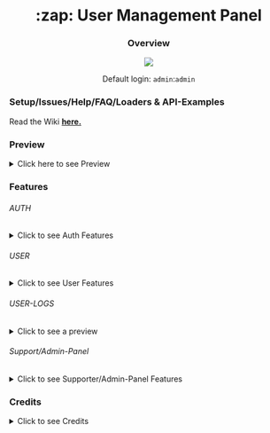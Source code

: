 
<h1 align="center">:zap: User Management Panel</h1>


  

<h3 align="center">Overview</h3>

<p align="center">

<img  src="https://i.imgur.com/VB2ial8.png" />

</p>
<p align="center">
Default login: <code>admin</code>:<code>admin</code>
</p>

  


<h3>Setup/Issues/Help/FAQ/Loaders & API-Examples</h3>
<p>Read the Wiki <a href="https://github.com/anditv21/panel/wiki"><b>here.</b></a></p>



  
### Preview
<details>

<summary>Click here to see Preview</summary>

<p align="center">

<a href="https://i.ibb.co/8jz5Fwv/image.png"><img src="https://i.ibb.co/8jz5Fwv/image.png" /></a>

<a href="https://i.ibb.co/LJTfrSw/image.png"><img src="https://i.ibb.co/LJTfrSw/image.png" /></a>

<a href="https://i.ibb.co/chkvZgT/image.png"><img src="https://i.ibb.co/chkvZgT/image.png" /></a>
<a href="https://github.com/anditv21/panel/raw/main/.examples/CSharp-API-Example/img/readme1.png"><img src="https://github.com/anditv21/panel/raw/main/.examples/CSharp-API-Example/img/readme1.png" /></a>
  

</details>


  
### Features

###### AUTH

<details>

<summary>Click to see Auth Features</summary>

<ul>

<li>Login (Multiple device remember Login) (Screenshot: https://tinyurl.com/mwd6uhz)</li>

<li>Register Invite only (can be deactivated) (Screenshot: https://tinyurl.com/yc3j4z99)</li>

<li>Banned Page (Screenshot: https://bit.ly/3vYaHse)</li>

<li>Auth captcha using Cloudflare Turnstile, hCaptcha, Google`s reCaptcha or disabled (Read the <a href="https://github.com/anditv21/panel/wiki/Setup">wiki</a> for more information)</li>

</ul>

</details>

  

###### USER

<details>

<summary>Click to see User Features</summary>

<ul>

Screenshot: https://bit.ly/3W3SBQj / https://bit.ly/40Lz4Xd / https://bit.ly/3JMb4g67

<li>ShoutBox (can be disabled from admin dashboard & users are muteable)</li>

<li>Change password</li>

<li>Activate subscription´s with code (Trail/30/90 days)</li>

<li>Activate Trail subscription´s with code (3 days)</li>

<li>Download loader (Needs a sub)</li>

<li>Change display name (30day cooldown)</li>

<li>Manage login tokens/cookies (requires password)</li>

<li>Public user profile (https://bit.ly/3M6BKuQ)</li>

<ul>

<li>Get Profile Picture from Discord (only static)</li></ul>



</ul>

</details>

  

###### USER-LOGS

  

<details>

<summary>Click to see a preview</summary>

<img  src="https://i.ibb.co/GHbF6Ly/opera-Bei-I6vs-O9-Z.png">
<li>Flushing logs (requires password)</li>
</details>

  

###### Support/Admin-Panel

<details>

<summary>Click to see Supporter/Admin-Panel Features</summary>

<ul>

<li>Screenshot: https://bit.ly/3GXtf21 / https://bit.ly/3IC7O8a</li>

<h1>Admin only:</h1>

<li>Disable Invite System</li>

<li>Freeze all subscriptions (Beta)</li>

<li>Gift user subscription (Screenshot: https://bit.ly/3ivNJ8K)</li>

<li>Password Reset</li>

<li>Set News</li>

<li>Enable/Disable Discord Logs</li>

<li>Enable/Disable Discord Link</li>

<li>Enable/Disable Discord Re-Link</li>
  
<li>Generate subscription code</li>

<li>Ban/unban user</li>

<li>Make user admin/non-admin </li>

<li>Make user supporter/non-supp </li>

<li>Ban-Management panel (Screenshot: https://bit.ly/3VS78if)</li>

<li>Set status ofline/online</li>

<li>Set version/maintenance/non-maintenance</li>

<li>ShoutBox</li>
<ul>
<li>Enable/Disable ShoutBox</li>
<li>Flush ShoutBox</li>
</ul>

<li>User Invites</li>
<ul>
<li>Gift useres invites</li>
<li>Invite wave (5 Invites)</li>
</ul>




<h1>Supporter:</h1>
<li>View a users last known IP address </li>

<li>Generate invite code</li>

<li>Mute a user for the shoutbox</li>

<li>Reset HWID</li>
</details>

 
  
### Credits
  <details>

<summary>Click to see Credits</summary>


<ul>

<li><a href="https://github.com/znixbtw/">@znixbtw</a> for his awesome original <a href="https://github.com/znixbtw/php-panel-v2/">panel</a>.</li>
<li><a href="https://github.com/Phantom-1337/">@Phantom-1337</a> and <a href="https://github.com/sxck1337/">@sxck1337</a> for their cool themes.</li>


  

</ul>



</details>


